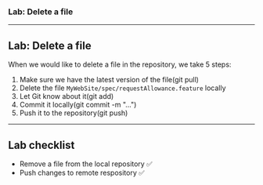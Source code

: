 ### Lab: Delete a file

<!-- .slide: class="is-lab" -->

---

## Lab: Delete a file

When we would like to delete a file in the repository, we take 5 steps: 

1. Make sure we have the latest version of the file(git pull) 
2. Delete the file `MyWebSite/spec/requestAllowance.feature` locally 
3. Let Git know about it(git add) 
4. Commit it locally(git commit -m "...") 
5. Push it to the repository(git push) 

---

## Lab checklist

- Remove a file from the local repository ✅
- Push changes to remote respository ✅